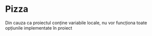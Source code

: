 # Pizza
Din cauza ca proiectul conține variabile locale, nu vor funcționa toate opțiunile implementate în proiect 
